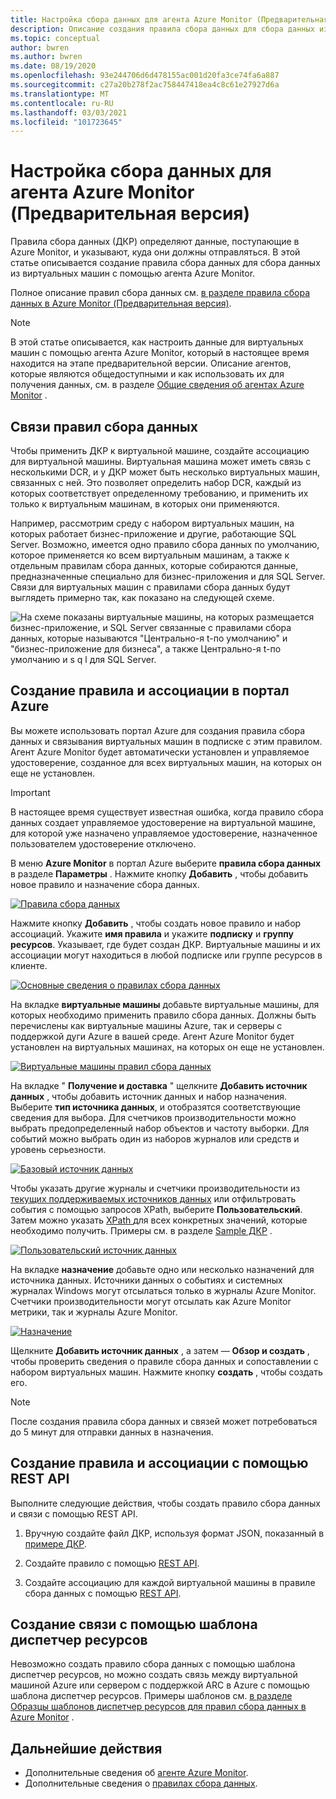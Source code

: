 ```yaml
---
title: Настройка сбора данных для агента Azure Monitor (Предварительная версия)
description: Описание создания правила сбора данных для сбора данных из виртуальных машин с помощью агента Azure Monitor.
ms.topic: conceptual
author: bwren
ms.author: bwren
ms.date: 08/19/2020
ms.openlocfilehash: 93e244706d6d478155ac001d20fa3ce74fa6a887
ms.sourcegitcommit: c27a20b278f2ac758447418ea4c8c61e27927d6a
ms.translationtype: MT
ms.contentlocale: ru-RU
ms.lasthandoff: 03/03/2021
ms.locfileid: "101723645"
---
```

# <a name="configure-data-collection-for-the-azure-monitor-agent-preview"></a>Настройка сбора данных для агента Azure Monitor (Предварительная версия)

Правила сбора данных (ДКР) определяют данные, поступающие в Azure Monitor, и указывают, куда они должны отправляться. В этой статье описывается создание правила сбора данных для сбора данных из виртуальных машин с помощью агента Azure Monitor.

Полное описание правил сбора данных см. [в разделе правила сбора данных в Azure Monitor (Предварительная версия)](data-collection-rule-overview.md).

> [!NOTE]
> В этой статье описывается, как настроить данные для виртуальных машин с помощью агента Azure Monitor, который в настоящее время находится на этапе предварительной версии. Описание агентов, которые являются общедоступными и как использовать их для получения данных, см. в разделе [Общие сведения об агентах Azure Monitor](agents-overview.md) .

## <a name="data-collection-rule-associations"></a>Связи правил сбора данных

Чтобы применить ДКР к виртуальной машине, создайте ассоциацию для виртуальной машины. Виртуальная машина может иметь связь с несколькими DCR, и у ДКР может быть несколько виртуальных машин, связанных с ней. Это позволяет определить набор DCR, каждый из которых соответствует определенному требованию, и применить их только к виртуальным машинам, в которых они применяются. 

Например, рассмотрим среду с набором виртуальных машин, на которых работает бизнес-приложение и другие, работающие SQL Server. Возможно, имеется одно правило сбора данных по умолчанию, которое применяется ко всем виртуальным машинам, а также к отдельным правилам сбора данных, которые собираются данные, предназначенные специально для бизнес-приложения и для SQL Server. Связи для виртуальных машин с правилами сбора данных будут выглядеть примерно так, как показано на следующей схеме.

![На схеме показаны виртуальные машины, на которых размещается бизнес-приложение, и SQL Server связанные с правилами сбора данных, которые называются "Центрально-я t-по умолчанию" и "бизнес-приложение для бизнеса", а также Центрально-я t-по умолчанию и s q l для SQL Server.](media/data-collection-rule-azure-monitor-agent/associations.png)



## <a name="create-rule-and-association-in-azure-portal"></a>Создание правила и ассоциации в портал Azure

Вы можете использовать портал Azure для создания правила сбора данных и связывания виртуальных машин в подписке с этим правилом. Агент Azure Monitor будет автоматически установлен и управляемое удостоверение, созданное для всех виртуальных машин, на которых он еще не установлен.

> [!IMPORTANT]
> В настоящее время существует известная ошибка, когда правило сбора данных создает управляемое удостоверение на виртуальной машине, для которой уже назначено управляемое удостоверение, назначенное пользователем удостоверение отключено.

В меню **Azure Monitor** в портал Azure выберите **правила сбора данных** в разделе **Параметры** . Нажмите кнопку **Добавить** , чтобы добавить новое правило и назначение сбора данных.

[![Правила сбора данных](media/data-collection-rule-azure-monitor-agent/data-collection-rules.png)](media/data-collection-rule-azure-monitor-agent/data-collection-rules.png#lightbox)

Нажмите кнопку **Добавить** , чтобы создать новое правило и набор ассоциаций. Укажите **имя правила** и укажите **подписку** и **группу ресурсов**. Указывает, где будет создан ДКР. Виртуальные машины и их ассоциации могут находиться в любой подписке или группе ресурсов в клиенте.

[![Основные сведения о правилах сбора данных](media/data-collection-rule-azure-monitor-agent/data-collection-rule-basics.png)](media/data-collection-rule-azure-monitor-agent/data-collection-rule-basics.png#lightbox)

На вкладке **виртуальные машины** добавьте виртуальные машины, для которых необходимо применить правило сбора данных. Должны быть перечислены как виртуальные машины Azure, так и серверы с поддержкой дуги Azure в вашей среде. Агент Azure Monitor будет установлен на виртуальных машинах, на которых он еще не установлен.

[![Виртуальные машины правил сбора данных](media/data-collection-rule-azure-monitor-agent/data-collection-rule-virtual-machines.png)](media/data-collection-rule-azure-monitor-agent/data-collection-rule-virtual-machines.png#lightbox)

На вкладке " **Получение и доставка** " щелкните **Добавить источник данных** , чтобы добавить источник данных и набор назначения. Выберите **тип источника данных**, и отобразятся соответствующие сведения для выбора. Для счетчиков производительности можно выбрать предопределенный набор объектов и частоту выборки. Для событий можно выбрать один из наборов журналов или средств и уровень серьезности. 

[![Базовый источник данных](media/data-collection-rule-azure-monitor-agent/data-collection-rule-data-source-basic.png)](media/data-collection-rule-azure-monitor-agent/data-collection-rule-data-source-basic.png#lightbox)


Чтобы указать другие журналы и счетчики производительности из [текущих поддерживаемых источников данных](azure-monitor-agent-overview.md#data-sources-and-destinations) или отфильтровать события с помощью запросов XPath, выберите **Пользовательский**. Затем можно указать [XPath ](https://www.w3schools.com/xml/xpath_syntax.asp) для всех конкретных значений, которые необходимо получить. Примеры см. в разделе [Sample ДКР](data-collection-rule-overview.md#sample-data-collection-rule) .

[![Пользовательский источник данных](media/data-collection-rule-azure-monitor-agent/data-collection-rule-data-source-custom.png)](media/data-collection-rule-azure-monitor-agent/data-collection-rule-data-source-custom.png#lightbox)

На вкладке **назначение** добавьте одно или несколько назначений для источника данных. Источники данных о событиях и системных журналах Windows могут отсылаться только в журналы Azure Monitor. Счетчики производительности могут отсылать как Azure Monitor метрики, так и журналы Azure Monitor.

[![Назначение](media/data-collection-rule-azure-monitor-agent/data-collection-rule-destination.png)](media/data-collection-rule-azure-monitor-agent/data-collection-rule-destination.png#lightbox)

Щелкните **Добавить источник данных** , а затем — **Обзор и создать** , чтобы проверить сведения о правиле сбора данных и сопоставлении с набором виртуальных машин. Нажмите кнопку **создать** , чтобы создать его.

> [!NOTE]
> После создания правила сбора данных и связей может потребоваться до 5 минут для отправки данных в назначения.


## <a name="create-rule-and-association-using-rest-api"></a>Создание правила и ассоциации с помощью REST API

Выполните следующие действия, чтобы создать правило сбора данных и связи с помощью REST API.

1. Вручную создайте файл ДКР, используя формат JSON, показанный в [примере ДКР](data-collection-rule-overview.md#sample-data-collection-rule).

2. Создайте правило с помощью [REST API](/rest/api/monitor/datacollectionrules/create#examples).

3. Создайте ассоциацию для каждой виртуальной машины в правиле сбора данных с помощью [REST API](/rest/api/monitor/datacollectionruleassociations/create#examples).


## <a name="create-association-using-resource-manager-template"></a>Создание связи с помощью шаблона диспетчер ресурсов

Невозможно создать правило сбора данных с помощью шаблона диспетчер ресурсов, но можно создать связь между виртуальной машиной Azure или сервером с поддержкой ARC в Azure с помощью шаблона диспетчер ресурсов. Примеры шаблонов см. [в разделе Образцы шаблонов диспетчер ресурсов для правил сбора данных в Azure Monitor](./resource-manager-data-collection-rules.md) .

## <a name="next-steps"></a>Дальнейшие действия

- Дополнительные сведения об [агенте Azure Monitor](azure-monitor-agent-overview.md).
- Дополнительные сведения о [правилах сбора данных](data-collection-rule-overview.md).